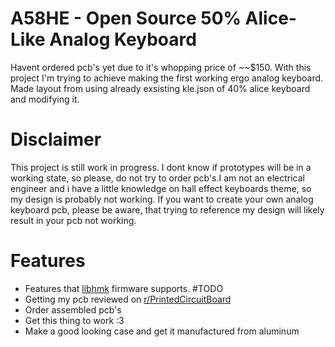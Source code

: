 



# A58HE - Open Source 50% Alice-Like Analog Keyboard 
Havent ordered pcb's yet due to it's whopping price of ~~$150.
With this project I'm trying to achieve making the first working ergo analog keyboard.
Made layout from using already exsisting kle.json of 40% alice keyboard and modifying it.
# Disclaimer
This project is still work in progress. I dont know if prototypes will be in a working state, so please, do not try to order pcb's.I am not an electrical engineer and i have a little knowledge on hall effect keyboards theme, so my design is probably not working. If you want to create your own analog keyboard pcb, please be aware, that trying to reference my design will likely result in your pcb not working. 
# Features 
- Features that [libhmk](https://github.com/peppapighs/libhmk) firmware supports.
#TODO
- Getting my pcb reviewed on [r/PrintedCircuitBoard](https://www.reddit.com/r/PrintedCircuitBoard/)
- Order assembled pcb's
- Get this thing to work :3
- Make a good looking case and get it manufactured from aluminum
